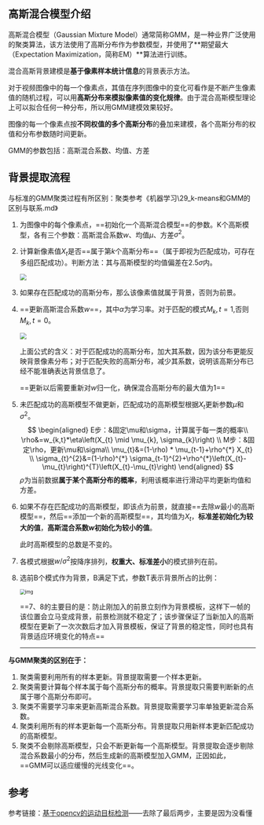 ## 高斯混合模型介绍

高斯混合模型（Gaussian Mixture Model）通常简称GMM，是一种业界广泛使用的聚类算法，该方法使用了高斯分布作为参数模型，并使用了**期望最大（Expectation Maximization，简称EM）**算法进行训练。

混合高斯背景建模是**基于像素样本统计信息**的背景表示方法。

对于视频图像中的每一个像素点，其值在序列图像中的变化可看作是不断产生像素值的随机过程，可以用**高斯分布来模拟像素值的变化规律**。由于混合高斯模型理论上可以拟合任何一种分布，所以用GMM建模效果较好。

图像的每一个像素点按**不同权值的多个高斯分布**的叠加来建模，各个高斯分布的权值和分布参数随时间更新。

GMM的参数包括：高斯混合系数、均值、方差

## 背景提取流程

与标准的GMM聚类过程有所区别：聚类参考《机器学习\29_k-means和GMM的区别与联系.md》

1. 为图像中的每个像素点，==初始化一个高斯混合模型==的参数。K个高斯模型，各有三个参数：高斯混合系数$w$、均值$\mu$、方差$\sigma^2$。

2. 计算新像素值$X_t$是否==属于第$k$个高斯分布==（属于即视为匹配成功，可存在多组匹配成功）。判断方法：其与高斯模型的均值偏差在$2.5\sigma$内。

   <img src="https://pic4.zhimg.com/80/v2-9ec3db09fa3c6cab496f87253864783b_720w.jpg" style="zoom:80%;" />

3. 如果存在匹配成功的高斯分布，那么该像素值就属于背景，否则为前景。

4. ==更新高斯混合系数$w$==，其中$\alpha$为学习率。对于匹配的模式$M_k,t=1,$否则$M_k,t=0$。

   <img src="https://pic1.zhimg.com/80/v2-aa894fdebe0f95eaf8f15dedef8280c4_720w.jpg" style="zoom:80%;" />

   上面公式的含义：对于匹配成功的高斯分布，加大其系数，因为该分布更能反映背景像素分布；对于匹配失败的高斯分布，减少其系数，说明该高斯分布已经不能准确表达背景信息了。

   ==更新以后需要重新对$w$归一化，确保混合高斯分布的最大值为1==

5. 未匹配成功的高斯模型不做更新，匹配成功的高斯模型根据$X_t$更新参数$\mu$和$\sigma^2$。
   $$
   \begin{aligned}
   E步：&固定\mu和\sigma，计算属于每一类的概率\\
   \rho&=w_{k,t}*\eta\left(X_{t} \mid \mu_{k}, \sigma_{k}\right) \\
   M步：&固定\rho，更新\mu和\sigma\\
   \mu_{t}&=(1-\rho) * \mu_{t-1}+\rho^{*} X_{t} \\
   \sigma_{t}^{2}&=(1-\rho)^{*} \sigma_{t-1}^{2}+\rho^{*}\left(X_{t}-\mu_{t}\right)^{T}\left(X_{t}-\mu_{t}\right)
   \end{aligned}
   $$
   $\rho$为当前数据**属于某个高斯分布的概率**，利用该概率进行滑动平均更新均值和方差。

6. 如果不存在匹配成功的高斯模型，即该点为前景，就直接==去除$w$最小的高斯模型==，然后==添加一个新的高斯模型==，其均值为$X_t$，**标准差初始化为较大的值**，**高斯混合系数$w$初始化为较小的值**。

   此时高斯模型的总数是不变的。

7. 各模式根据$w/{\sigma ^2}$按降序排列，**权重大、标准差小**的模式排列在前。

8. 选前B个模式作为背景，B满足下式，参数T表示背景所占的比例：

   <img src="https://pic2.zhimg.com/80/v2-f688c3272776a0b787f1293dd4badba1_720w.jpg" alt="img" style="zoom:67%;" />

   ==7、8的主要目的是：防止刚加入的前景立刻作为背景模板，这样下一帧的该位置会立马变成背景，前景检测就不稳定了；该步骤保证了当新加入的高斯模型在更新了一次次数后才加入背景模板，保证了背景的稳定性，同时也具有背景适应环境变化的特点==

   ------

**与GMM聚类的区别在于：**

1. 聚类需要利用所有的样本更新。背景提取需要一个样本更新。
2. 聚类需要计算每个样本属于每个高斯分布的概率。背景提取只需要判断新的点属于哪个高斯分布即可。
3. 聚类不需要学习率来更新高斯混合系数。背景提取需要学习率单独更新混合系数。
4. 聚类利用所有的样本更新每一个高斯分布。背景提取只用新样本更新匹配成功的高斯模型。
5. 聚类不会剔除高斯模型，只会不断更新每一个高斯模型。背景提取会逐步剔除混合系数最小的分布，然后生成新的高斯模型加入GMM，正因如此，==GMM可以适应缓慢的光线变化==。

## 参考

参考链接：[基于opencv的运动目标检测](https://zhuanlan.zhihu.com/p/34392916)——去除了最后两步，主要是因为没看懂